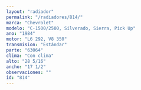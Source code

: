 ```yaml
---
layout: "radiador"
permalink: "/radiadores/814/"
marca: "Chevrolet"
modelo: "C-1500/2500, Silverado, Sierra, Pick Up"
ano: "1984"
motor: "L6 292, V8 350"
transmision: "Estándar"
parte: "63064"
clima: "Con clima"
alto: "28 5/16"
ancho: "17 1/2"
observaciones: ""
id: "814"
---
```


